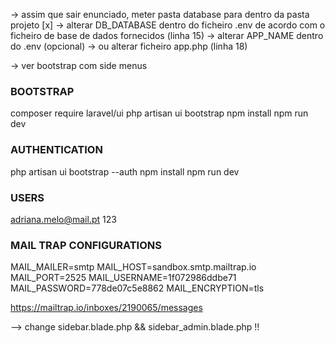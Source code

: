 -> assim que sair enunciado, meter pasta database para dentro da pasta projeto [x]
-> alterar DB_DATABASE dentro do ficheiro .env de acordo com o ficheiro de base de dados fornecidos (linha 15)
-> alterar APP_NAME dentro do .env (opcional)
-> ou alterar ficheiro app.php (linha 18)

-> ver bootstrap com side menus

### BOOTSTRAP
composer require laravel/ui
php artisan ui bootstrap
npm install
npm run dev

### AUTHENTICATION
php artisan ui bootstrap --auth
npm install
npm run dev


### USERS
adriana.melo@mail.pt
123

### MAIL TRAP CONFIGURATIONS
MAIL_MAILER=smtp
MAIL_HOST=sandbox.smtp.mailtrap.io
MAIL_PORT=2525
MAIL_USERNAME=1f072986ddbe71
MAIL_PASSWORD=778de07c5e8862
MAIL_ENCRYPTION=tls

https://mailtrap.io/inboxes/2190065/messages



--> change sidebar.blade.php && sidebar_admin.blade.php !!
